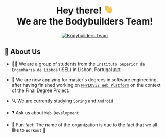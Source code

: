 <h1 align="center">
    Hey there! <img src="https://raw.githubusercontent.com/ABSphreak/ABSphreak/master/gifs/Hi.gif" width="30"><br> We are the <strong>Bodybuilders Team</strong>!
</h1>

<p align="center">
    <a href="https://github.com/bodybuilders-team">
        <img src="https://img.shields.io/badge/Bodybuilders%20Team-Organization-blue?style=for-the-badge&logo=github" alt="Bodybuilders Team">
    </a>
</p>


## 📌 About Us

- 👨‍💻 We are a group of students from the `Instituto Superior de Engenharia de Lisboa` (ISEL) in Lisbon, Portugal 🇵🇹

- 🔭 We are now applying for master's degrees in software engineering, after having finished working on [`PHYLOViZ Web Platform`](https://github.com/phyloviz/phyloviz-web-platform) on the context of the Final Degree Project.
 
- 🔍 We are currently studying `Spring` and `Android`

- ❓ Ask us about `Web Development`

- 🦆 Fun fact: The name of the organization is due to the fact that we all like to `Workout` 💪
